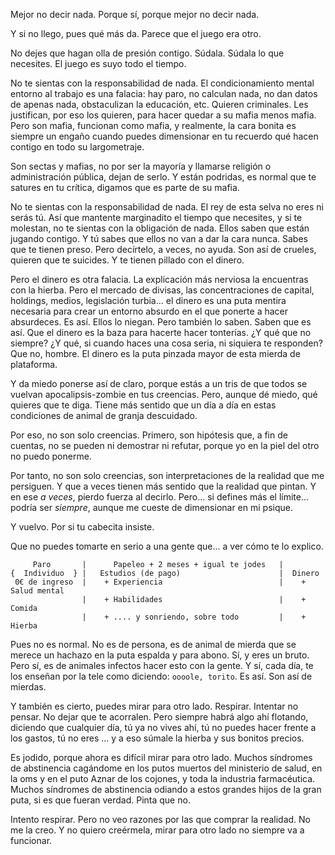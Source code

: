 Mejor no decir nada. Porque sí, porque mejor no decir nada.

Y si no llego, pues qué más da. Parece que el juego era otro.

No dejes que hagan olla de presión contigo. Súdala. Súdala lo que necesites. El juego es suyo todo el tiempo.

No te sientas con la responsabilidad de nada. El condicionamiento mental entorno al trabajo es una falacia: hay paro, no calculan nada, no dan datos de apenas nada, obstaculizan la educación, etc. Quieren criminales. Les justifican, por eso los quieren, para hacer quedar a su mafia menos mafia. Pero son mafia, funcionan como mafia, y realmente, la cara bonita es siempre un engaño cuando puedes dimensionar en tu recuerdo qué hacen contigo en todo su largometraje.

Son sectas y mafias, no por ser la mayoría y llamarse religión o administración pública, dejan de serlo. Y están podridas, es normal que te satures en tu crítica, digamos que es parte de su mafia.

No te sientas con la responsabilidad de nada. El rey de esta selva no eres ni serás tú. Así que mantente marginadito el tiempo que necesites, y si te molestan, no te sientas con la obligación de nada. Ellos saben que están jugando contigo. Y tú sabes que ellos no van a dar la cara nunca. Sabes que te tienen preso. Pero decírtelo, a veces, no ayuda. Son así de crueles, quieren que te suicides. Y te tienen pillado con el dinero.

Pero el dinero es otra falacia. La explicación más nerviosa la encuentras con la hierba. Pero el mercado de divisas, las concentraciones de capital, holdings, medios, legislación turbia... el dinero es una puta mentira necesaria para crear un entorno absurdo en el que ponerte a hacer absurdeces. Es así. Ellos lo niegan. Pero también lo saben. Saben que es así. Que el dinero es la baza para hacerte hacer tonterías. ¿Y qué que no siempre? ¿Y qué, si cuando haces una cosa seria, ni siquiera te responden? Que no, hombre. El dinero es la puta pinzada mayor de esta mierda de plataforma.

Y da miedo ponerse así de claro, porque estás a un tris de que todos se vuelvan apocalipsis-zombie en tus creencias. Pero, aunque dé miedo, qué quieres que te diga. Tiene más sentido que un día a día en estas condiciones de animal de granja descuidado.

Por eso, no son solo creencias. Primero, son hipótesis que, a fin de cuentas, no se pueden ni demostrar ni refutar, porque yo en la piel del otro no puedo ponerme.

Por tanto, no son solo creencias, son interpretaciones de la realidad que me persiguen. Y que a veces tienen más sentido que la realidad que pintan. Y en ese *a veces*, pierdo fuerza al decirlo. Pero... si defines más el límite... podría ser *siempre*, aunque me cueste de dimensionar en mi psique.

Y vuelvo. Por si tu cabecita insiste.

Que no puedes tomarte en serio a una gente que... a ver cómo te lo explico.

```
     Paro       |      Papeleo + 2 meses + igual te jodes   |
{  Individuo  } |   Estudios (de pago)                      |  Dinero
 0€ de ingreso  |    + Experiencia                          |    + Salud mental
                |    + Habilidades                          |    + Comida
                |    + .... y sonriendo, sobre todo         |    + Hierba
```

Pues no es normal. No es de persona, es de animal de mierda que se merece un hachazo en la puta espalda y para abono. Sí, y eres un bruto. Pero sí, es de animales infectos hacer esto con la gente. Y sí, cada día, te los enseñan por la tele como diciendo: `oooole, torito`. Es así. Son así de mierdas.

Y también es cierto, puedes mirar para otro lado. Respirar. Intentar no pensar. No dejar que te acorralen. Pero siempre habrá algo ahí flotando, diciendo que cualquier día, tú ya no vives ahí, tú no puedes hacer frente a los gastos, tú no eres ... y a eso súmale la hierba y sus bonitos precios.

Es jodido, porque ahora es difícil mirar para otro lado. Muchos síndromes de abstinencia cagándome en los putos muertos del ministerio de salud, en la oms y en el puto Aznar de los cojones, y toda la industria farmacéutica. Muchos síndromes de abstinencia odiando a estos grandes hijos de la gran puta, si es que fueran verdad. Pinta que no.

Intento respirar. Pero no veo razones por las que comprar la realidad. No me la creo. Y no quiero creérmela, mirar para otro lado no siempre va a funcionar.
